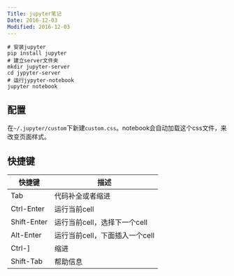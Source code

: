 ```yaml
---
Title: jupyter笔记
Date: 2016-12-03
Modified: 2016-12-03
---
```


```
# 安装jupyter
pip install jupyter
# 建立server文件夹
mkdir jupyter-server
cd jypyter-server
# 运行jypyter-notebook
jupyter notebook
```

## 配置

在`~/.jupyter/custom`下新建`custom.css`。notebook会自动加载这个css文件，来改变页面样式。

## 快捷键

|快捷键|描述|
|------|----|
|Tab|代码补全或者缩进|
|Ctrl-Enter|运行当前cell|
|Shift-Enter|运行当前cell，选择下一个cell|
|Alt-Enter|运行当前cell，下面插入一个cell|
|Ctrl-]|缩进|
|Shift-Tab|帮助信息|